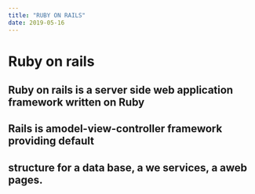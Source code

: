 ```yaml
---
title: "RUBY ON RAILS"
date: 2019-05-16
---
```


# Ruby on rails
## Ruby on rails is a server side web application framework written on Ruby
## Rails is amodel-view-controller framework providing default
## structure for a data base, a we services, a aweb pages.

